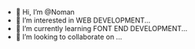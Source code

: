 - 👋 Hi, I’m @Noman 
- 👀 I’m interested in  WEB  DEVELOPMENT...
- 🌱 I’m currently learning FONT END DEVELOPMENT...
- 💞️ I’m looking to collaborate on ...

<!---
Noman-0406/Noman-0406 is a ✨ special ✨ repository because its `README.md` (this file) appears on your GitHub profile.
You can click the Preview link to take a look at your changes.
--->
